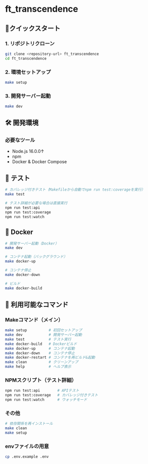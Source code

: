 # ft_transcendence

## 🚀クイックスタート

### 1. リポジトリクローン
```bash
git clone <repository-url> ft_transcendence
cd ft_transcendence
```

### 2. 環境セットアップ
```bash
make setup
```

### 3. 開発サーバー起動
```bash
make dev
```

## 🛠️ 開発環境

### 必要なツール
- Node.js 16.0.0↑
- npm
- Docker & Docker Compose

## 🧪 テスト

```bash
# カバレッジ付きテスト（Makefileから自動でnpm run test:coverageを実行）
make test

# テスト詳細が必要な場合は直接実行
npm run test:api
npm run test:coverage
npm run test:watch
```

## 🐳 Docker

```bash
# 開発サーバー起動（Docker）
make dev

# コンテナ起動（バックグラウンド）
make docker-up

# コンテナ停止
make docker-down

# ビルド
make docker-build
```

## 📝 利用可能なコマンド

### Makeコマンド（メイン）
```bash
make setup          # 初回セットアップ
make dev            # 開発サーバー起動
make test           # テスト実行
make docker-build   # Dockerビルド
make docker-up      # コンテナ起動
make docker-down    # コンテナ停止
make docker-restart # コンテナを再ビルド&起動
make clean          # クリーンアップ
make help           # ヘルプ表示
```

### NPMスクリプト（テスト詳細）
```bash
npm run test:api        # APIテスト
npm run test:coverage   # カバレッジ付きテスト
npm run test:watch      # ウォッチモード
```

### その他
```bash
# 依存関係を再インストール
make clean
make setup
```

### envファイルの用意
```bash
cp .env.example .env
```